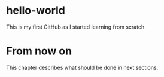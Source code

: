 # hello-world
This is my first GitHub as I started learning from scratch.

# From now on
This chapter describes what should be done in next sections.
